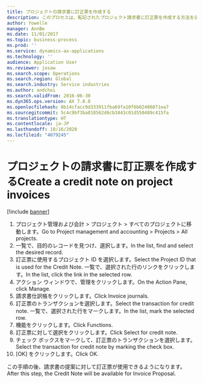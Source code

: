 ```yaml
---
title: プロジェクトの請求書に訂正票を作成する
description: このプロセスは、転記されたプロジェクト請求書に訂正票を作成する方法を示します。
author: Yowelle
manager: AnnBe
ms.date: 11/01/2017
ms.topic: business-process
ms.prod: ''
ms.service: dynamics-ax-applications
ms.technology: ''
audience: Application User
ms.reviewer: josaw
ms.search.scope: Operations
ms.search.region: Global
ms.search.industry: Service industries
ms.author: andchoi
ms.search.validFrom: 2016-06-30
ms.dyn365.ops.version: AX 7.0.0
ms.openlocfilehash: 8b14cfacc9d333911fba69fa10f6b02406071ea7
ms.sourcegitcommit: 5c4c9bf3ba018562d6cb3443c01d550489c415fa
ms.translationtype: HT
ms.contentlocale: ja-JP
ms.lasthandoff: 10/16/2020
ms.locfileid: "4079245"
---
```

# <a name="create-a-credit-note-on-project-invoices"></a><span data-ttu-id="089fb-103">プロジェクトの請求書に訂正票を作成する</span><span class="sxs-lookup"><span data-stu-id="089fb-103">Create a credit note on project invoices</span></span>

[!include [banner](../../includes/banner.md)]

1. <span data-ttu-id="089fb-104">プロジェクト管理および会計 > プロジェクト > すべてのプロジェクトに移動します。</span><span class="sxs-lookup"><span data-stu-id="089fb-104">Go to Project management and accounting > Projects > All projects.</span></span> 
2. <span data-ttu-id="089fb-105">一覧で、目的のレコードを見つけ、選択します。</span><span class="sxs-lookup"><span data-stu-id="089fb-105">In the list, find and select the desired record.</span></span> 
3. <span data-ttu-id="089fb-106">訂正票に使用するプロジェクト ID を選択します。</span><span class="sxs-lookup"><span data-stu-id="089fb-106">Select the Project ID that is used for the Credit Note.</span></span> <span data-ttu-id="089fb-107">一覧で、選択された行のリンクをクリックします。</span><span class="sxs-lookup"><span data-stu-id="089fb-107">In the list, click the link in the selected row.</span></span> 
4. <span data-ttu-id="089fb-108">アクション ウィンドウで、管理をクリックします。</span><span class="sxs-lookup"><span data-stu-id="089fb-108">On the Action Pane, click Manage.</span></span> 
5. <span data-ttu-id="089fb-109">請求書仕訳帳をクリックします。</span><span class="sxs-lookup"><span data-stu-id="089fb-109">Click Invoice journals.</span></span> 
6. <span data-ttu-id="089fb-110">訂正票のトランザクションを選択します。</span><span class="sxs-lookup"><span data-stu-id="089fb-110">Select the transaction for credit note.</span></span> <span data-ttu-id="089fb-111">一覧で、選択された行をマークします。</span><span class="sxs-lookup"><span data-stu-id="089fb-111">In the list, mark the selected row.</span></span> 
7. <span data-ttu-id="089fb-112">機能をクリックします。</span><span class="sxs-lookup"><span data-stu-id="089fb-112">Click Functions.</span></span> 
8. <span data-ttu-id="089fb-113">訂正票に対して選択をクリックします。</span><span class="sxs-lookup"><span data-stu-id="089fb-113">Click Select for credit note.</span></span> 
9. <span data-ttu-id="089fb-114">チェック ボックスをマークして、訂正票のトランザクションを選択します。</span><span class="sxs-lookup"><span data-stu-id="089fb-114">Select the transaction for credit note by marking the check box.</span></span>
10. <span data-ttu-id="089fb-115">[OK] をクリックします。</span><span class="sxs-lookup"><span data-stu-id="089fb-115">Click OK.</span></span> 

<span data-ttu-id="089fb-116">この手順の後、請求書の提案に対して訂正票が使用できるようになります。</span><span class="sxs-lookup"><span data-stu-id="089fb-116">After this step, the Credit Note will be available for Invoice Proposal.</span></span>
